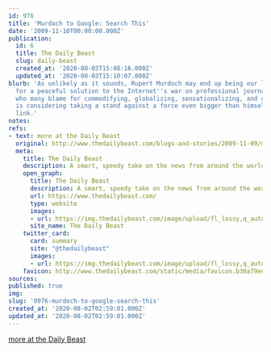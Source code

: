 ```yaml
---
id: 976
title: 'Murdoch to Google: Search This'
date: '2009-11-10T00:00:00.000Z'
publication:
  id: 6
  title: The Daily Beast
  slug: daily-beast
  created_at: '2020-08-03T15:08:16.000Z'
  updated_at: '2020-08-03T15:10:07.000Z'
blurb: 'As unlikely as it sounds, Rupert Murdoch may end up being our last best hope
  for a peaceful solution to the Internet''s war on professional journalism. A man
  who many blame for commodifying, globalizing, sensationalizing, and cheapening news
  is considering taking a stand against a force even bigger than himself: the Web
  link.'
notes: 
refs:
- text: more at the Daily Beast
  original: http://www.thedailybeast.com/blogs-and-stories/2009-11-09/murdoch-to-google-search-this/full/
  meta:
    title: The Daily Beast
    description: A smart, speedy take on the news from around the world.
    open_graph:
      title: The Daily Beast
      description: A smart, speedy take on the news from around the world.
      url: https://www.thedailybeast.com/
      type: website
      images:
      - url: https://img.thedailybeast.com/image/upload/fl_lossy,q_auto/placeholder_euli9k
      site_name: The Daily Beast
    twitter_card:
      card: summary
      site: "@thedailybeast"
      images:
      - url: https://img.thedailybeast.com/image/upload/fl_lossy,q_auto/placeholder_euli9k
    favicon: http://www.thedailybeast.com/static/media/favicon.b30a79ed.ico
sources: 
published: true
img: 
slug: '0976-murdoch-to-google-search-this'
created_at: '2020-08-02T02:59:01.000Z'
updated_at: '2020-08-02T02:59:01.000Z'
---
```

[more at the Daily Beast](http://www.thedailybeast.com/blogs-and-stories/2009-11-09/murdoch-to-google-search-this/full/)
